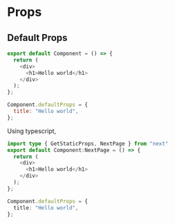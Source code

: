 # Props

## Default Props

```js
export default Component = () => {
  return (
    <div>
      <h1>Hello world</h1>
    </div>
  );
};

Component.defaultProps = {
  title: "Hello world",
};
```

Using typescript,

```ts
import type { GetStaticProps, NextPage } from "next"
export default Component:NextPage = () => {
  return (
    <div>
      <h1>Hello world</h1>
    </div>
  );
};

Component.defaultProps = {
  title: "Hello world",
};
```
